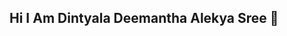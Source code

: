 ## Hi I Am Dintyala Deemantha Alekya Sree 👋

<!--
**Alekyasree56/alekyasree56** is a ✨ _special_ ✨ repository because its `README.md` (this file) appears on your GitHub profile.

Here are some ideas to get you started:

- 🔭 I’m currently pursuing my Bachelors of Technology in Geethanjali college of engineering and Technology
- 👯 I’m looking to collaborate on ...
- 🤔 I’m looking for help with ...
- 💬 Ask me about ...
- 📫 How to reach me: ...
- 😄 Pronouns: ...
- ⚡ Fun fact: ...
-->
